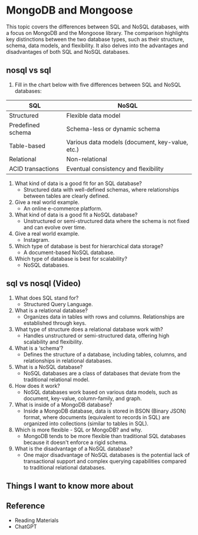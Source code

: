 # MongoDB and Mongoose

This topic covers the differences between SQL and NoSQL databases, with a focus on MongoDB and the Mongoose library. The comparison highlights key distinctions between the two database types, such as their structure, schema, data models, and flexibility. It also delves into the advantages and disadvantages of both SQL and NoSQL databases.

## nosql vs sql

1. Fill in the chart below with five differences between SQL and NoSQL databases:

|      SQL         |          NoSQL           |
| --------------- | ---------------------- |
| Structured     | Flexible data model   |
| Predefined schema | Schema-less or dynamic schema |
| Table-based    | Various data models (document, key-value, etc.) |
| Relational     | Non-relational       |
| ACID transactions | Eventual consistency and flexibility |

1. What kind of data is a good fit for an SQL database?
   - Structured data with well-defined schemas, where relationships between tables are clearly defined.
2. Give a real world example.
   - An online e-commerce platform.
3. What kind of data is a good fit a NoSQL database?
   - Unstructured or semi-structured data where the schema is not fixed and can evolve over time.
4. Give a real world example.
   - Instagram.
5. Which type of database is best for hierarchical data storage?
   - A document-based NoSQL database.
6. Which type of database is best for scalability?
   - NoSQL databases.

## sql vs nosql (Video)

1. What does SQL stand for?
   - Structured Query Language.
2. What is a relational database?
   - Organizes data in tables with rows and columns. Relationships are established through keys.
3. What type of structure does a relational database work with?
   - Handles unstructured or semi-structured data, offering high scalability and flexibility.
4. What is a ‘schema’?
   - Defines the structure of a database, including tables, columns, and relationships in relational databases.
5. What is a NoSQL database?
   - NoSQL databases are a class of databases that deviate from the traditional relational model.
6. How does it work?
   - NoSQL databases work based on various data models, such as document, key-value, column-family, and graph.
7. What is inside of a MongoDB database?
   - Inside a MongoDB database, data is stored in BSON (Binary JSON) format, where documents (equivalent to records in SQL) are organized into collections (similar to tables in SQL).
8. Which is more flexible - SQL or MongoDB? and why.
   - MongoDB tends to be more flexible than traditional SQL databases because it doesn't enforce a rigid schema.
9. What is the disadvantage of a NoSQL database?
    - One major disadvantage of NoSQL databases is the potential lack of transactional support and complex querying capabilities compared to traditional relational databases.

## Things I want to know more about

## Reference

- Reading Materials
- ChatGPT
